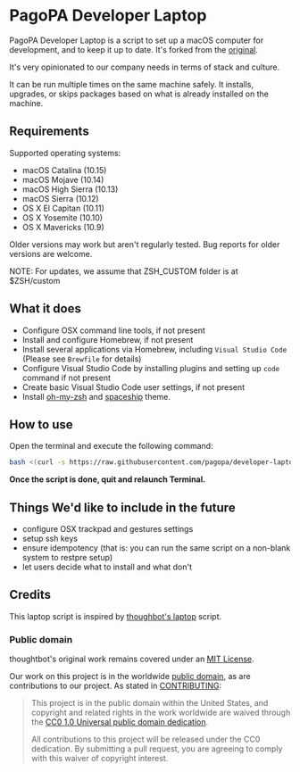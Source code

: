 # PagoPA Developer Laptop

PagoPA Developer Laptop is a script to set up a macOS computer for development, and to keep
it up to date. It's forked from the [original](https://github.com/thoughtbot/laptop).

It's very opinionated to our company needs in terms of stack and culture.

It can be run multiple times on the same machine safely. It installs,
upgrades, or skips packages based on what is already installed on the machine.

## Requirements

Supported operating systems:

- macOS Catalina (10.15)
- macOS Mojave (10.14)
- macOS High Sierra (10.13)
- macOS Sierra (10.12)
- OS X El Capitan (10.11)
- OS X Yosemite (10.10)
- OS X Mavericks (10.9)

Older versions may work but aren't regularly tested. Bug reports for older
versions are welcome.

NOTE: For updates, we assume that ZSH_CUSTOM folder is at $ZSH/custom

## What it does

- Configure OSX command line tools, if not present
- Install and configure Homebrew, if not present
- Install several applications via Homebrew, including `Visual Studio Code` (Please see `Brewfile` for details)
- Configure Visual Studio Code by installing plugins and setting up `code` command if not present
- Create basic Visual Studio Code user settings, if not present
- Install [oh-my-zsh](https://github.com/ohmyzsh/ohmyzsh) and [spaceship](https://github.com/denysdovhan/spaceship-prompt) theme.

## How to use

Open the terminal and execute the following command:

```sh
bash <(curl -s https://raw.githubusercontent.com/pagopa/developer-laptop/master/laptop)
```

**Once the script is done, quit and relaunch Terminal.**

## Things We'd like to include in the future

- configure OSX trackpad and gestures settings
- setup ssh keys
- ensure idempotency (that is: you can run the same script on a non-blank system to restpre setup)
- let users decide what to install and what don't

## Credits

This laptop script is inspired by
[thoughbot's laptop](https://github.com/thoughtbot/laptop) script.

### Public domain

thoughtbot's original work remains covered under an [MIT License](https://github.com/thoughtbot/laptop/blob/c997c4fb5a986b22d6c53214d8f219600a4561ee/LICENSE).

Our work on this project is in the worldwide [public domain](LICENSE.md), as are contributions to our project. As stated in [CONTRIBUTING](CONTRIBUTING.md):

> This project is in the public domain within the United States, and copyright and related rights in the work worldwide are waived through the [CC0 1.0 Universal public domain dedication](https://creativecommons.org/publicdomain/zero/1.0/).
>
> All contributions to this project will be released under the CC0 dedication. By submitting a pull request, you are agreeing to comply with this waiver of copyright interest.

